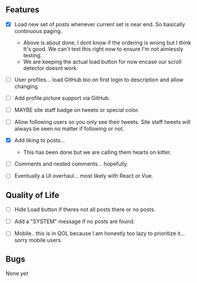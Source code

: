 ## Features

- [x] Load new set of posts whenever current set is near end. So basically continuous paging.

  - Above is about done, I dont know if the ordering is wrong but I think It's good. We can't test this right now to ensure I'm not aimlessly testing.
  - We are keeping the actual load button for now encase our scroll detector doesnt work.

- [ ] User profiles... load GitHub bio on first login to description and allow changing.

- [ ] Add profile picture support via GitHub.

- [ ] MAYBE site staff badge on tweets or special color.

- [ ] Allow following users so you only see their tweets. Site staff tweets will always be seen no matter if following or not.

- [x] Add liking to posts...

  - This has been done but we are calling them hearts on kitter.

- [ ] Comments and nested comments... hopefully.

- [ ] Eventually a UI overhaul... most likely with React or Vue.

## Quality of Life

- [ ] Hide Load button if theres not all posts there or no posts.

- [ ] Add a "SYSTEM" message if no posts are found.

- [ ] Mobile.. this is in QOL because I am honestly too lazy to prioritize it... sorry mobile users.

## Bugs

None _yet_

